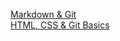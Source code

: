 [Markdown & Git](https://andreyneumyvannyi.github.io/rsschool-cv/cv)
<br>
[HTML, CSS & Git Basics](https://andreyneumyvannyi.github.io/rsschool-cv/)
